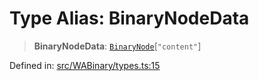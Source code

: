 # Type Alias: BinaryNodeData

> **BinaryNodeData**: [`BinaryNode`](BinaryNode.md)\[`"content"`\]

Defined in: [src/WABinary/types.ts:15](https://github.com/Riders004/Tv/blob/3d6aaf6f3efb499dc9d0ca82bb24083bb45a8478/src/WABinary/types.ts#L15)

